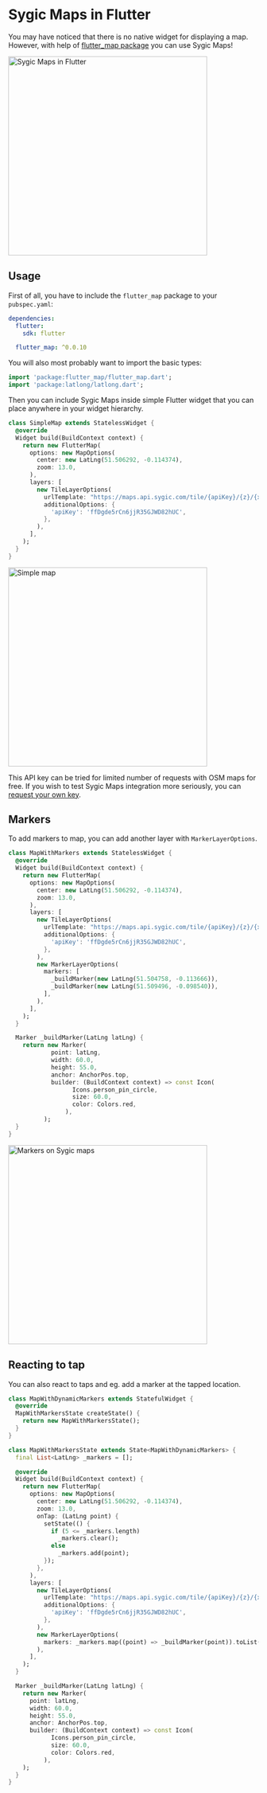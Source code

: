 # Sygic Maps in FlutterYou may have noticed that there is no native widget for displaying a map. However, with help of [flutter_map package](https://pub.dartlang.org/packages/flutter_map) you can use Sygic Maps!<img src="https://i.imgur.com/HVcMtji.png" alt="Sygic Maps in Flutter" width="400">## UsageFirst of all, you have to include the `flutter_map` package to your `pubspec.yaml`:```yamldependencies:  flutter:    sdk: flutter  flutter_map: ^0.0.10```You will also most probably want to import the basic types:```dartimport 'package:flutter_map/flutter_map.dart';import 'package:latlong/latlong.dart';```Then you can include Sygic Maps inside simple Flutter widget that you can place anywhere in your widget hierarchy.```dartclass SimpleMap extends StatelessWidget {  @override  Widget build(BuildContext context) {    return new FlutterMap(      options: new MapOptions(        center: new LatLng(51.506292, -0.114374),        zoom: 13.0,      ),      layers: [        new TileLayerOptions(          urlTemplate: "https://maps.api.sygic.com/tile/{apiKey}/{z}/{x}/{y}",          additionalOptions: {            'apiKey': 'ffDgde5rCn6jjR35GJWD82hUC',          },        ),      ],    );  }} ```<img src="https://i.imgur.com/HNzNlDt.png" alt="Simple map" width="400">This API key can be tried for limited number of requests with OSM maps for free. If you wish to test Sygic Maps integration more seriously, you can [request your own key](http://www.sygic.com/business/request-sygic-maps-trial-api-key).## MarkersTo add markers to map, you can add another layer with `MarkerLayerOptions`.```dartclass MapWithMarkers extends StatelessWidget {  @override  Widget build(BuildContext context) {    return new FlutterMap(      options: new MapOptions(        center: new LatLng(51.506292, -0.114374),        zoom: 13.0,      ),      layers: [        new TileLayerOptions(          urlTemplate: "https://maps.api.sygic.com/tile/{apiKey}/{z}/{x}/{y}",          additionalOptions: {            'apiKey': 'ffDgde5rCn6jjR35GJWD82hUC',          },        ),        new MarkerLayerOptions(          markers: [            _buildMarker(new LatLng(51.504758, -0.113666)),            _buildMarker(new LatLng(51.509496, -0.098540)),          ],        ),      ],    );  }  Marker _buildMarker(LatLng latLng) {    return new Marker(            point: latLng,            width: 60.0,            height: 55.0,            anchor: AnchorPos.top,            builder: (BuildContext context) => const Icon(                  Icons.person_pin_circle,                  size: 60.0,                  color: Colors.red,                ),          );  }}```<img src="https://i.imgur.com/qGCUvDV.png" alt="Markers on Sygic maps" width="400">## Reacting to tapYou can also react to taps and eg. add a marker at the tapped location.```dartclass MapWithDynamicMarkers extends StatefulWidget {  @override  MapWithMarkersState createState() {    return new MapWithMarkersState();  }}class MapWithMarkersState extends State<MapWithDynamicMarkers> {  final List<LatLng> _markers = [];  @override  Widget build(BuildContext context) {    return new FlutterMap(      options: new MapOptions(        center: new LatLng(51.506292, -0.114374),        zoom: 13.0,        onTap: (LatLng point) {          setState(() {            if (5 <= _markers.length)              _markers.clear();            else              _markers.add(point);          });        },      ),      layers: [        new TileLayerOptions(          urlTemplate: "https://maps.api.sygic.com/tile/{apiKey}/{z}/{x}/{y}",          additionalOptions: {            'apiKey': 'ffDgde5rCn6jjR35GJWD82hUC',          },        ),        new MarkerLayerOptions(          markers: _markers.map((point) => _buildMarker(point)).toList(),        ),      ],    );  }  Marker _buildMarker(LatLng latLng) {    return new Marker(      point: latLng,      width: 60.0,      height: 55.0,      anchor: AnchorPos.top,      builder: (BuildContext context) => const Icon(            Icons.person_pin_circle,            size: 60.0,            color: Colors.red,          ),    );  }} ```